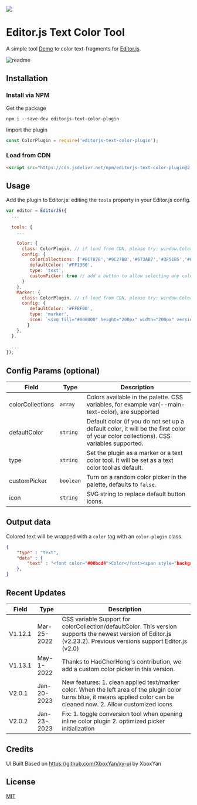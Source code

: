 ![](https://badgen.net/badge/Editor.js/v2.26.4/blue)

# Editor.js Text Color Tool

A simple tool [Demo](https://flaming-cl.github.io/editorPlugin) to color text-fragments for [Editor.js](https://editorjs.io).  

![readme](https://user-images.githubusercontent.com/51183663/213845281-99c84d59-230f-4f15-a8d5-b345b112f1b4.png)

## Installation

### Install via NPM

Get the package

```shell
npm i --save-dev editorjs-text-color-plugin
```

Import the plugin

```javascript
const ColorPlugin = require('editorjs-text-color-plugin');
```

### Load from CDN
```html
<script src="https://cdn.jsdelivr.net/npm/editorjs-text-color-plugin@2.0.2/dist/bundle.js"></script>
```

## Usage

Add the plugin to Editor.js: editing the `tools` property in your Editor.js config.

```javascript
var editor = EditorJS({
  ...
  
  tools: {
    ...

    Color: {
      class: ColorPlugin, // if load from CDN, please try: window.ColorPlugin
      config: {
         colorCollections: ['#EC7878','#9C27B0','#673AB7','#3F51B5','#0070FF','#03A9F4','#00BCD4','#4CAF50','#8BC34A','#CDDC39', '#FFF'],
         defaultColor: '#FF1300',
         type: 'text', 
         customPicker: true // add a button to allow selecting any colour  
      }     
    },
    Marker: {
      class: ColorPlugin, // if load from CDN, please try: window.ColorPlugin
      config: {
         defaultColor: '#FFBF00',
         type: 'marker',
         icon: `<svg fill="#000000" height="200px" width="200px" version="1.1" id="Icons" xmlns="http://www.w3.org/2000/svg" xmlns:xlink="http://www.w3.org/1999/xlink" viewBox="0 0 32 32" xml:space="preserve"><g id="SVGRepo_bgCarrier" stroke-width="0"></g><g id="SVGRepo_tracerCarrier" stroke-linecap="round" stroke-linejoin="round"></g><g id="SVGRepo_iconCarrier"> <g> <path d="M17.6,6L6.9,16.7c-0.2,0.2-0.3,0.4-0.3,0.6L6,23.9c0,0.3,0.1,0.6,0.3,0.8C6.5,24.9,6.7,25,7,25c0,0,0.1,0,0.1,0l6.6-0.6 c0.2,0,0.5-0.1,0.6-0.3L25,13.4L17.6,6z"></path> <path d="M26.4,12l1.4-1.4c1.2-1.2,1.1-3.1-0.1-4.3l-3-3c-0.6-0.6-1.3-0.9-2.2-0.9c-0.8,0-1.6,0.3-2.2,0.9L19,4.6L26.4,12z"></path> </g> <g> <path d="M28,29H4c-0.6,0-1-0.4-1-1s0.4-1,1-1h24c0.6,0,1,0.4,1,1S28.6,29,28,29z"></path> </g> </g></svg>`
        }       
    },
  },
  
  ...
});
```

## Config Params (optional)

| Field            | Type      | Description                                                                                                                            |
|------------------|-----------|----------------------------------------------------------------------------------------------------------------------------------------|
| colorCollections | `array`   | Colors available in the palette.   CSS variables, for example var(--main-text-color), are supported                                    |
| defaultColor     | `string`  | Default color (if you do not set up a default color, it will be the first color of your color collections).   CSS variables supported. |
| type             | `string`  | Set the plugin as a marker or a text color tool. It will be set as a text color tool as default.                                       |
| customPicker     | `boolean` | Turn on a random color picker in the palette, defaults to `false`.                                                                     |
| icon             | `string`  | SVG string to replace default button icons.                                                                                            |

## Output data

Colored text will be wrapped with a `color` tag with an `color-plugin` class.

```json
{
    "type" : "text",
    "data" : {
        "text" : "<font color="#00bcd4">Color</font><span style="background-color: rgb(236, 120, 120);"><font color="#ffffff">Plugin</font></span>."
    },
}
```

## Recent Updates
| Field   | Type        | Description                                                                                                                                                               |
|---------|-------------|---------------------------------------------------------------------------------------------------------------------------------------------------------------------------|
| V1.12.1 | Mar-25-2022 | CSS variable Support for colorCollection/defaultColor.   This version supports the newest version of Editor.js (v2.23.2). Previous versions support Editor.js (v2.0)      |
| V1.13.1 | May-1-2022  | Thanks to HaoCherHong's contribution, we add a custom color picker in this version.                                                                                       |
| V2.0.1  | Jan-20-2023 | New features: 1. clean applied text/marker color. When the left area of the plugin color turns blue, it means applied color can be cleaned now. 2. Allow customized icons |
| V2.0.2  | Jan-23-2023 | Fix: 1. toggle conversion tool when opening inline color plugin 2. optimized picker initialization                                                                         |

## Credits
UI Built Based on https://github.com/XboxYan/xy-ui by XboxYan  

## License
[MIT](https://github.com/flaming-cl/editorjs-text-color-plugin/blob/master/LICENSE)
